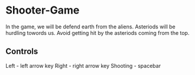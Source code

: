 # Shooter-Game
In the game, we will be defend earth from the aliens. Asteriods will be hurdling towords us. Avoid getting hit by the asteriods coming from the top.


## Controls
Left - left arrow key
Right - right arrow key
Shooting - spacebar
